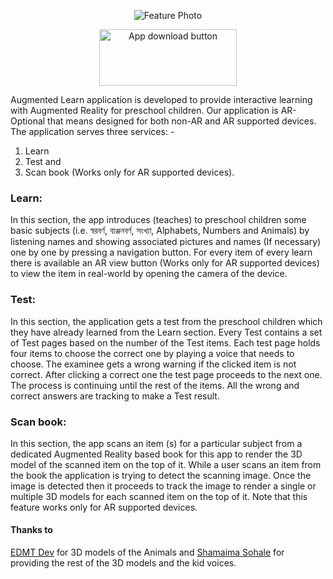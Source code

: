 <p align="center">
  <img src="https://github.com/almasud/almasud.github.io/raw/master/projects/augmented_learn/images/screenshots/feature_photo.jpg" alt="Feature Photo"/>
</p>

<p align="center">
  <a target="_blank" href="https://github.com/almasud/augmented_learn/raw/master/app/release/app-release.apk">
    <img width="220" height="90" src="https://github.com/almasud/almasud.github.io/raw/master/projects/augmented_learn/images/direct_apk_download.png" alt="App download button"/>
  </a>
</p>

Augmented Learn application is developed to provide interactive learning
with Augmented Reality for preschool children. Our application is AR-Optional that means designed for both non-AR and AR supported devices.
The application serves three services: -

1. Learn
2. Test and
3. Scan book (Works only for AR supported devices).

### Learn:
In this section, the app introduces (teaches) to preschool children some basic subjects (i.e. স্বরবর্ণ, ব্যঞ্জনবর্ণ, সংখ্যা, Alphabets, Numbers and Animals) by listening names and
showing associated pictures and names (If necessary) one by one by pressing a navigation button. For every item of every learn there is available an AR view button (Works only
for AR supported devices) to view the item in real-world by opening the camera of the device.

### Test:
In this section, the application gets a test from the preschool children which they have already learned from the Learn section. Every Test contains a set of Test pages based
on the number of the Test items. Each test page holds four items to choose the correct one by playing a voice that needs to choose. The examinee gets a wrong warning if the
clicked item is not correct. After clicking a correct one the test page proceeds to the next one. The process is continuing until the rest of the items. All the wrong and
correct answers are tracking to make a Test result.

### Scan book:
In this section, the app scans an item (s) for a particular subject from a dedicated Augmented Reality based book for this app to render the 3D model of the scanned item on
the top of it. While a user scans an item from the book the application is trying to detect the scanning image. Once the image is detected then it proceeds to track the image
to render a single or multiple 3D models for each scanned item on the top of it. Note that this feature works only for AR supported devices.


#### Thanks to
[EDMT Dev](https://www.youtube.com/user/eddydn71) for 3D models of the Animals
and
[Shamaima Sohale](https://facebook.com/shamima.sohale) for providing the rest of the 3D models and the kid voices.
